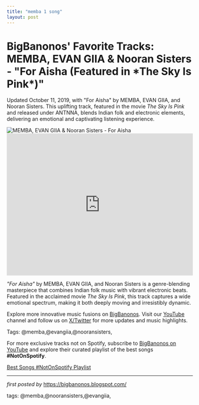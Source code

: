 ```yaml
---
title: "memba 1 song"
layout: post
---
```

<!-- Post Title -->
<h1 >BigBanonos' Favorite Tracks: MEMBA, EVAN GIIA & Nooran Sisters - "For Aisha (Featured in *The Sky Is Pink*)"</h1> <!-- Introductory Text -->
<p >Updated October 11, 2019, with "For Aisha" by MEMBA, EVAN GIIA, and Nooran Sisters. This uplifting track, featured in the movie <em>The Sky Is Pink</em> and released under ANTNNA, blends Indian folk and electronic elements, delivering an emotional and captivating listening experience.</p> <!-- Featured Image -->
<div > <img src="https://static.wikia.nocookie.net/monstercat/images/7/7b/MEMBA.png/revision/latest?cb=20191021233808" alt="MEMBA, EVAN GIIA & Nooran Sisters - For Aisha" />
</div> <!-- YouTube Video Embed -->
<div > <iframe width="100%" height="385" src="https://www.youtube.com/embed/_1ab7lWDQmA" title="MEMBA - For Aisha (Official Music Video)" frameborder="0" allow="accelerometer; autoplay; clipboard-write; encrypted-media; gyroscope; picture-in-picture; web-share" referrerpolicy="strict-origin-when-cross-origin" allowfullscreen></iframe>
</div> <!-- Song Information -->
<div > <p><em>"For Aisha"</em> by MEMBA, EVAN GIIA, and Nooran Sisters is a genre-blending masterpiece that combines Indian folk music with vibrant electronic beats. Featured in the acclaimed movie <em>The Sky Is Pink</em>, this track captures a wide emotional spectrum, making it both deeply moving and irresistibly dynamic.</p>
</div> <!-- Footer Links -->
<div > <p>Explore more innovative music fusions on <a href="https://bigbanonos.blogspot.com/" target="_blank">BigBanonos</a>. Visit our <a href="https://www.youtube.com/@BigBanonos" target="_blank">YouTube</a> channel and follow us on <a href="https://x.com/bigbanonos" target="_blank">X/Twitter</a> for more updates and music highlights.</p>
</div> <!-- Tags -->
<p >Tags: @memba,@evangiia,@nooransisters,</p>


<!--Subscribe and Playlist Links-->
<div>
    <p>For more exclusive tracks not on Spotify, subscribe to <a href="https://www.youtube.com/@BigBanonos" target="_blank">BigBanonos on YouTube</a> and explore their curated playlist of the best songs <strong>#NotOnSpotify</strong>.</p>
    <p><a href="https://www.youtube.com/playlist?list=PLtuNtuTatqI0kFahUCbtbfenC_ET5O_tr" target="_blank">Best Songs #NotOnSpotify Playlist<br /></a></p></div>

<hr />

<p><em>first posted by</em> <a href="https://bigbanonos.blogspot.com/" rel="noopener" target="_new">https://bigbanonos.blogspot.com/</a></p>

<p>tags: @memba,@nooransisters,@evangiia,</p>
